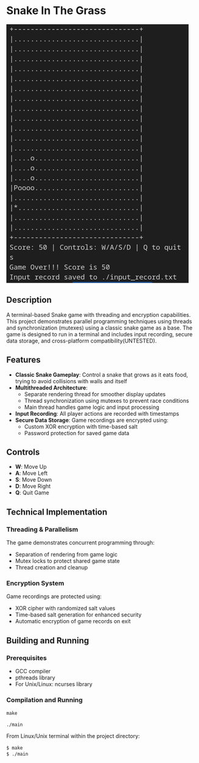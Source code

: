 # Snake In The Grass

![Snake Game](./assets/ex_image.png)

## Description
A terminal-based Snake game with threading and encryption capabilities. This project demonstrates parallel programming techniques using threads and synchronization (mutexes) using a classic snake game as a base. The game is designed to run in a terminal and includes input recording, secure data storage, and cross-platform compatibility(UNTESTED).

## Features

- **Classic Snake Gameplay**: Control a snake that grows as it eats food, trying to avoid collisions with walls and itself
- **Multithreaded Architecture**:
  - Separate rendering thread for smoother display updates
  - Thread synchronization using mutexes to prevent race conditions
  - Main thread handles game logic and input processing
- **Input Recording**: All player actions are recorded with timestamps
- **Secure Data Storage**: Game recordings are encrypted using:
  - Custom XOR encryption with time-based salt
  - Password protection for saved game data

## Controls
- **W**: Move Up
- **A**: Move Left
- **S**: Move Down
- **D**: Move Right
- **Q**: Quit Game

## Technical Implementation

### Threading & Parallelism
The game demonstrates concurrent programming through:
- Separation of rendering from game logic
- Mutex locks to protect shared game state
- Thread creation and cleanup

### Encryption System
Game recordings are protected using:
- XOR cipher with randomized salt values
- Time-based salt generation for enhanced security
- Automatic encryption of game records on exit

## Building and Running

### Prerequisites
- GCC compiler
- pthreads library
- For Unix/Linux: ncurses library

### Compilation and Running
```
make
```

```
./main
```






From Linux/Unix terminal within the project directory:

    $ make
    $ ./main

